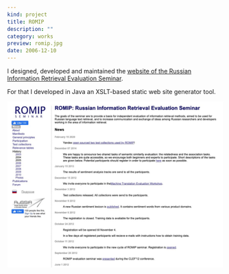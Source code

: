 ```yaml
---
kind: project
title: ROMIP
description: ""
category: works
preview: romip.jpg
date: 2006-12-10
---
```

I designed, developed and maintained the 
[website of the Russian Information Retrieval Evaluation Seminar](http://www.romip.ru/en/index.html).

For that I developed in Java an XSLT-based static web site generator tool.

![](romip.jpg)

